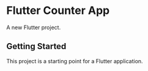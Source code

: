 # Flutter Counter App

A new Flutter project.

## Getting Started

This project is a starting point for a Flutter application.